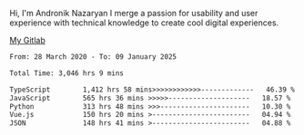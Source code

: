 Hi, I'm Andronik Nazaryan
I merge a passion for usability and user experience with technical knowledge to create cool digital experiences.

[My Gitlab](https://gitlab.com/anridev24)

<!--START_SECTION:waka-->

```txt
From: 28 March 2020 - To: 09 January 2025

Total Time: 3,046 hrs 9 mins

TypeScript        1,412 hrs 58 mins>>>>>>>>>>>>-------------   46.39 %
JavaScript        565 hrs 36 mins >>>>>--------------------   18.57 %
Python            313 hrs 48 mins >>>----------------------   10.30 %
Vue.js            150 hrs 20 mins >------------------------   04.94 %
JSON              148 hrs 41 mins >------------------------   04.88 %
```

<!--END_SECTION:waka-->

